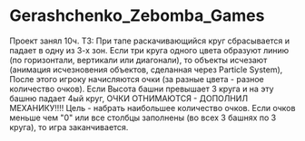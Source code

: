 # Gerashchenko_Zebomba_Games
Проект занял 10ч.
ТЗ: При тапе раскачивающийся круг сбрасывается и падает в одну из 3-х зон. 
Если три круга одного цвета образуют линию (по горизонтали, вертикали или диагонали), то объекты исчезают (анимация исчезновения объектов, сделанная через Particle System), После этого игроку начисляются очки (за разные цвета - разное количество очков).
Если Высота башни превышает 3 круга и на эту башню падает 4ый круг, ОЧКИ ОТНИМАЮТСЯ - ДОПОЛНИЛ МЕХАНИКУ!!!!
Цель - набрать наибольшее количество очков.
Если очков меньше чем "0" или все столбцы заполнены (во всех 3 башнях по 3 круга), то игра заканчивается. 
